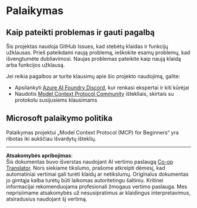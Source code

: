 <!--
CO_OP_TRANSLATOR_METADATA:
{
  "original_hash": "b3cffaf217113101e21eba532be806ea",
  "translation_date": "2025-08-26T18:33:00+00:00",
  "source_file": "SUPPORT.md",
  "language_code": "lt"
}
-->
# Palaikymas

## Kaip pateikti problemas ir gauti pagalbą  

Šis projektas naudoja GitHub Issues, kad stebėtų klaidas ir funkcijų užklausas. Prieš pateikdami naują problemą, ieškokite esamų problemų, kad išvengtumėte dubliavimosi. Naujas problemas pateikite kaip naują klaidą arba funkcijos užklausą.

Jei reikia pagalbos ar turite klausimų apie šio projekto naudojimą, galite:
- Apsilankyti [Azure AI Foundry Discord](https://discord.com/invite/ByRwuEEgH4), kur renkasi ekspertai ir kiti kūrėjai
- Naudotis [Model Context Protocol Community](https://modelcontextprotocol.io/community/) ištekliais, skirtais su protokolu susijusiems klausimams

## Microsoft palaikymo politika  

Palaikymas projektui „Model Context Protocol (MCP) for Beginners“ yra ribotas iki aukščiau išvardytų išteklių.

---

**Atsakomybės apribojimas**:  
Šis dokumentas buvo išverstas naudojant AI vertimo paslaugą [Co-op Translator](https://github.com/Azure/co-op-translator). Nors siekiame tikslumo, prašome atkreipti dėmesį, kad automatiniai vertimai gali turėti klaidų ar netikslumų. Originalus dokumentas jo gimtąja kalba turėtų būti laikomas autoritetingu šaltiniu. Kritinei informacijai rekomenduojama profesionali žmogaus vertimo paslauga. Mes neprisiimame atsakomybės už nesusipratimus ar klaidingus interpretavimus, atsiradusius naudojant šį vertimą.